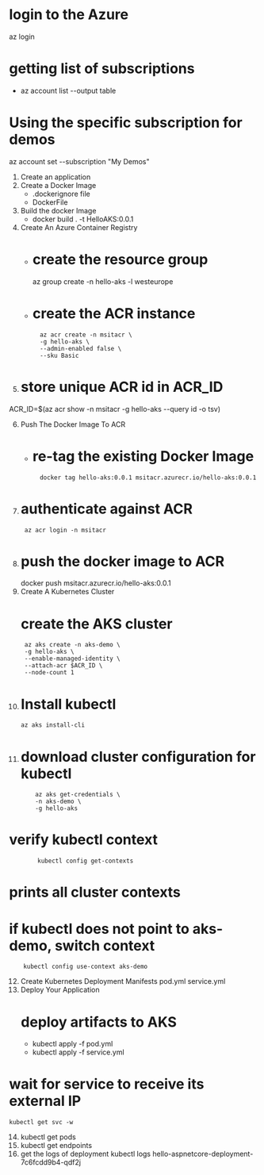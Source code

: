 # login to the Azure
az login

# getting list of subscriptions
- az account list --output table

# Using the specific subscription for demos
az account set --subscription "My Demos"

1. Create an application
2. Create a Docker Image
    - .dockerignore file
    - DockerFile
3. Build the docker Image
    - docker build . -t HelloAKS:0.0.1
4. Create An Azure Container Registry
    - # create the resource group
        az group create -n hello-aks -l westeurope
    - # create the ACR instance
            az acr create -n msitacr \
            -g hello-aks \
            --admin-enabled false \
            --sku Basic
5. # store unique ACR id in ACR_ID
ACR_ID=$(az acr show -n msitacr -g hello-aks --query id -o tsv)

6. Push The Docker Image To ACR
    - # re-tag the existing Docker Image
            docker tag hello-aks:0.0.1 msitacr.azurecr.io/hello-aks:0.0.1
7. # authenticate against ACR
        az acr login -n msitacr
8. # push the docker image to ACR
    docker push msitacr.azurecr.io/hello-aks:0.0.1
9. Create A Kubernetes Cluster
    # create the AKS cluster
        az aks create -n aks-demo \
        -g hello-aks \
        --enable-managed-identity \
        --attach-acr $ACR_ID \
        --node-count 1
10. # Install kubectl
        az aks install-cli
11. # download cluster configuration for kubectl
            az aks get-credentials \
            -n aks-demo \
            -g hello-aks

# verify kubectl context
            kubectl config get-contexts
# prints all cluster contexts

# if kubectl does not point to aks-demo, switch context
        kubectl config use-context aks-demo

12. Create Kubernetes Deployment Manifests
    pod.yml
    service.yml
13. Deploy Your Application 
    # deploy artifacts to AKS
    - kubectl apply -f pod.yml
    - kubectl apply -f service.yml
# wait for service to receive its external IP
    kubectl get svc -w

14. kubectl get pods
15. kubectl get endpoints 
16. get the logs of deployment
kubectl logs hello-aspnetcore-deployment-7c6fcdd9b4-qdf2j


        








    


